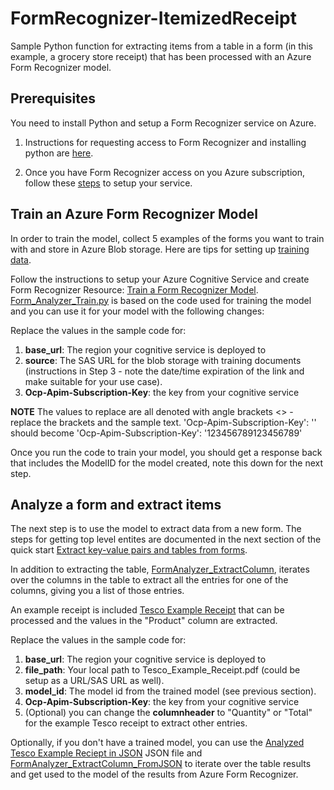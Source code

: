 # FormRecognizer-ItemizedReceipt
Sample Python function for extracting items from a table in a form (in this example, a grocery store receipt) that has been processed with an Azure Form Recognizer model.

## Prerequisites ##
You need to install Python and setup a Form Recognizer service on Azure.  

1. Instructions for requesting access to Form Recognizer and installing python are [here](https://docs.microsoft.com/en-us/azure/cognitive-services/form-recognizer/quickstarts/python-train-extract#prerequisites).

2. Once you have Form Recognizer access on you Azure subscription, follow these [steps](https://docs.microsoft.com/en-us/azure/cognitive-services/form-recognizer/quickstarts/python-train-extract#create-a-form-recognizer-resource) to setup your service.

## Train an Azure Form Recognizer Model ##
In order to train the model, collect 5 examples of the  forms you want to train with and store in Azure Blob storage.  Here are tips for setting up [training data](https://docs.microsoft.com/en-us/azure/cognitive-services/form-recognizer/build-training-data-set).

Follow the instructions to setup your Azure Cognitive Service and create Form Recognizer Resource: [Train a Form Recognizer Model](https://docs.microsoft.com/en-us/azure/cognitive-services/form-recognizer/quickstarts/python-train-extract#train-a-form-recognizer-model). [Form_Analyzer_Train.py](Form_Analyzer_Train.py) is based on the code used for training the model and you can use it for your model with the following changes:  

Replace the values in the sample code for:
1. **base_url**: The region your cognitive service is deployed to
2. **source**: The SAS URL for the blob storage with training documents (instructions in Step 3 - note the date/time expiration of the link and make suitable for your use case).   
3. **Ocp-Apim-Subscription-Key**: the key from your cognitive service

**NOTE**
The values to replace are all denoted with angle brackets <> - replace the brackets and the sample text. 
'Ocp-Apim-Subscription-Key': '<replace with your key>'
  should become
 'Ocp-Apim-Subscription-Key': '123456789123456789'

Once you run the code to train your model, you should get a response back that includes the ModelID for the model created, note this down for the next step.

## Analyze a form and extract items ##
The next step is to use the model to extract data from a new form.  The steps for getting top level entites are documented in the next section of the quick start <a href="https://docs.microsoft.com/en-us/azure/cognitive-services/form-recognizer/quickstarts/python-train-extract#extract-key-value-pairs-and-tables-from-forms" target="_blank">Extract key-value pairs and tables from forms</a>.

In addition to extracting the table, [FormAnalyzer_ExtractColumn](FormAnalyzer_ExtractColumn.py), iterates over the columns in the table to extract all the entries for one of the columns, giving you a list of those entries.

An example receipt is included [Tesco Example Receipt](Tesco_Example_Receipt.pdf) that can be processed and the values in the "Product" column are extracted.

Replace the values in the sample code for:
1. **base_url**: The region your cognitive service is deployed to
2. **file_path**: Your local path to Tesco_Example_Receipt.pdf (could be setup as a URL/SAS URL as well).
3. **model_id**: The model id from the trained model (see previous section).
4. **Ocp-Apim-Subscription-Key**: the key from your cognitive service
5. (Optional) you can change the **columnheader** to "Quantity" or "Total" for the example Tesco receipt to extract other entries.

Optionally, if you don't have a trained model, you can use the [Analyzed Tesco Example Reciept in JSON](Tesco_Example_Receipt.json) JSON file and [FormAnalyzer_ExtractColumn_FromJSON](FormAnalyzer_ExtractColumn_FromJSON.py) to iterate over the table results and get used to the model of the results from Azure Form Recognizer.


